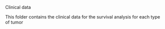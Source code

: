Clinical data

This folder contains the clinical data for the survival analysis for each type of tumor